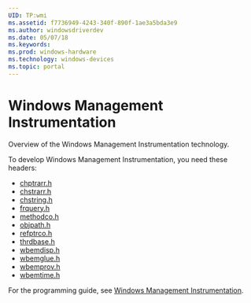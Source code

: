 ```yaml
---
UID: TP:wmi
ms.assetid: f7736949-4243-340f-890f-1ae3a5bda3e9
ms.author: windowsdriverdev
ms.date: 05/07/18
ms.keywords: 
ms.prod: windows-hardware
ms.technology: windows-devices
ms.topic: portal
---
```


# Windows Management Instrumentation



Overview of the Windows Management Instrumentation technology.

To develop Windows Management Instrumentation, you need these headers:

 * [chptrarr.h](..\chptrarr\index.md)
 * [chstrarr.h](..\chstrarr\index.md)
 * [chstring.h](..\chstring\index.md)
 * [frquery.h](..\frquery\index.md)
 * [methodco.h](..\methodco\index.md)
 * [objpath.h](..\objpath\index.md)
 * [refptrco.h](..\refptrco\index.md)
 * [thrdbase.h](..\thrdbase\index.md)
 * [wbemdisp.h](..\wbemdisp\index.md)
 * [wbemglue.h](..\wbemglue\index.md)
 * [wbemprov.h](..\wbemprov\index.md)
 * [wbemtime.h](..\wbemtime\index.md)

For the programming guide, see [Windows Management Instrumentation](https://review.docs.microsoft.com/en-us/win32-test/wmi).
